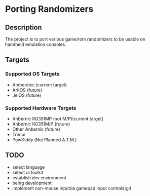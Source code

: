 # Porting Randomizers

## Description

The project is to port various game/rom randomizers to be usable on handheld emulation consoles.

## Targets

### Supported OS Targets

* Amberelec (current target)
* ArkOS (future)
* JelOS (future)

### Supported Hardware Targets

* Anbernic RG351MP (not M/P)(current target)
* Anbernic RG351M/P (future)
* Other Anbernic (future)
* Trimui
* PowKiddy (Not Planned A.T.M.)

## TODO

* select language
* select ui toolkit
* establish dev environment
* being development
* implement non-mouse input(ie gamepad input controls)git